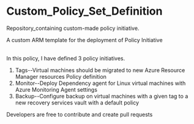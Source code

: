 # Custom_Policy_Set_Definition
Repository_containing custom-made policy initiative.
<p>
A custom ARM template for the deployment of Policy Initiative</p>
<br>
In this policy, I have defined 3 policy initiatives.
<ol>
  <li>
  Tags--Virtual machines should be migrated to new Azure Resource Manager resources Policy definition
  </li>
  <li>
    Monitor--Deploy Dependency agent for Linux virtual machines with Azure Monitoring Agent settings
  </li>
  <li>
     Backup--Configure backup on virtual machines with a given tag to a new recovery services vault with a default policy
  </li>
</ol>
<p>
Developers are free to contribute and create pull requests
</p>


